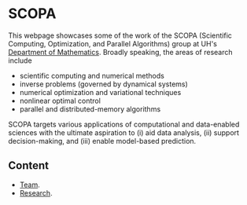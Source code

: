 # SCOPA

This webpage showcases some of the work of the SCOPA (Scientific Computing, Optimization, and Parallel Algorithms) group at UH's [Department of Mathematics](https://uh.edu/nsm/math). Broadly speaking, the areas of research include
* scientific computing and numerical methods
* inverse problems (governed by dynamical systems)
* numerical optimization and variational techniques
* nonlinear optimal control
* parallel and distributed-memory algorithms

SCOPA targets various applications of computational and data-enabled sciences with the ultimate aspiration to (i) aid data analysis, (ii) support decision-making, and (iii) enable model-based prediction.

## Content 

* [Team](doc/members.md).
* [Research](doc/research.md).

